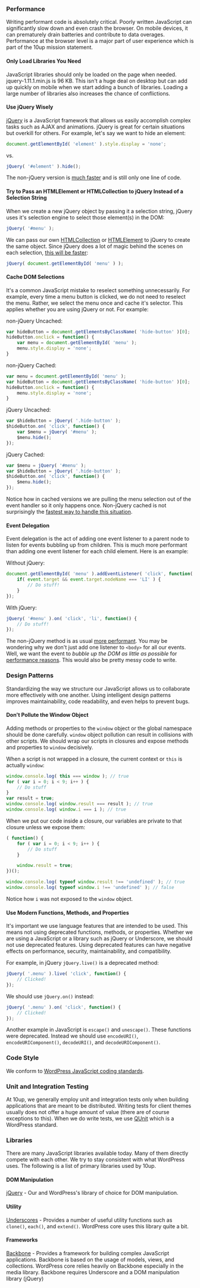 <h3 id="js-performance">Performance</h3>

Writing performant code is absolutely critical. Poorly written JavaScript can significantly slow down and even crash the browser. On mobile devices, it can prematurely drain batteries and contribute to data overages. Performance at the browser level is a major part of user experience which is part of the 10up mission statement.

#### Only Load Libraries You Need

JavaScript libraries should only be loaded on the page when needed. jquery-1.11.1.min.js is 96 KB. This isn't a huge deal on desktop but can add up quickly on mobile when we start adding a bunch of libraries. Loading a large number of libraries also increases the chance of conflictions.

#### Use jQuery Wisely

[jQuery](http://jquery.com/) is a JavaScript framework that allows us easily accomplish complex tasks such as AJAX and animations. jQuery is great for certain situations but overkill for others. For example, let's say we want to hide an element:

```javascript
document.getElementById( 'element' ).style.display = 'none';
```

vs.

```javascript
jQuery( '#element' ).hide();
```

The non-jQuery version is [much faster](http://jsperf.com/hide-with-and-without-jquery) and is still only one line of code.

#### Try to Pass an HTMLElement or HTMLCollection to jQuery Instead of a Selection String

When we create a new jQuery object by passing it a selection string, jQuery uses it's selection engine to select those element(s) in the DOM:

```javascript
jQuery( '#menu' );
```

We can pass our own [HTMLCollection](https://developer.mozilla.org/en-US/docs/Web/API/HTMLCollection) or [HTMLElement](https://developer.mozilla.org/en-US/docs/Web/API/HTMLElement) to jQuery to create the same object. Since jQuery does a lot of magic behind the scenes on each selection, [this will be faster](http://jsperf.com/wrap-an-element-or-html-collection-in-jquery):

```javascript
jQuery( document.getElementById( 'menu' ) );
```

#### Cache DOM Selections

It's a common JavaScript mistake to reselect something unnecessarily. For example, every time a menu button is clicked, we do not need to reselect the menu. Rather, we select the menu once and cache it's selector. This applies whether you are using jQuery or not. For example:

non-jQuery Uncached:

```javascript
var hideButton = document.getElementsByClassName( 'hide-button' )[0];
hideButton.onclick = function() {
    var menu = document.getElementById( 'menu' );
    menu.style.display = 'none';
}
```

non-jQuery Cached:

```javascript
var menu = document.getElementById( 'menu' );
var hideButton = document.getElementsByClassName( 'hide-button' )[0];
hideButton.onclick = function() {
    menu.style.display = 'none';
}
```

jQuery Uncached:

```javascript
var $hideButton = jQuery( '.hide-button' );
$hideButton.on( 'click', function() {
    var $menu = jQuery( '#menu' );
    $menu.hide();
});
```

jQuery Cached:

```javascript
var $menu = jQuery( '#menu' );
var $hideButton = jQuery( '.hide-button' );
$hideButton.on( 'click', function() {
	$menu.hide();
});
```
Notice how in cached versions we are pulling the menu selection out of the event handler so it only happens once. Non-jQuery cached is not surprisingly the [fastest way to handle this situation](http://jsperf.com/dom-selection-caching).

#### Event Delegation

Event delegation is the act of adding one event listener to a parent node to listen for events bubbling up from children. This is much more performant than adding one event listener for each child element. Here is an example:

Without jQuery:

```javascript
document.getElementById( 'menu' ).addEventListener( 'click', function( event ) {
    if( event.target && event.target.nodeName === 'LI' ) {
        // Do stuff!
    }
});
```

With jQuery:

```javascript
jQuery( '#menu' ).on( 'click', 'li', function() {
    // Do stuff!
});
```

The non-jQuery method is as usual [more performant](http://jsperf.com/jquery-vs-non-jquery-event-delegation). You may be wondering why we don't just add one listener to ```<body>``` for all our events. Well, we want the event to *bubble up the DOM as little as possible* for [performance reasons](http://jsperf.com/event-delegation-distance). This would also be pretty messy code to write.

<h3 id="js-design-patterns">Design Patterns</h3>

Standardizing the way we structure our JavaScript allows us to collaborate more effectively with one another. Using intelligent design patterns improves maintainability, code readability, and even helps to prevent bugs.

#### Don't Pollute the Window Object

Adding methods or properties to the ```window``` object or the global namespace should be done carefully. ```window``` object pollution can result in collisions with other scripts. We should wrap our scripts in closures and expose methods and properties to ```window``` decisively.

When a script is not wrapped in a closure, the current context or ```this``` is actually ```window```:

```javascript
window.console.log( this === window ); // true
for ( var i = 0; i < 9; i++ ) {
    // Do stuff
}
var result = true;
window.console.log( window.result === result ); // true
window.console.log( window.i === i ); // true
```

When we put our code inside a closure, our variables are private to that closure unless we expose them:

```javascript
( function() {
    for ( var i = 0; i < 9; i++ ) {
        // Do stuff
    }

    window.result = true;
})();

window.console.log( typeof window.result !== 'undefined' ); // true
window.console.log( typeof window.i !== 'undefined' ); // false
```

Notice how ```i``` was not exposed to the ```window``` object.

#### Use Modern Functions, Methods, and Properties

It's important we use language features that are intended to be used. This means not using deprecated functions, methods, or properties. Whether we are using a JavaScript or a library such as jQuery or Underscore, we should not use deprecated features. Using deprecated features can have negative effects on performance, security, maintainability, and compatibility.

For example, in jQuery ```jQuery.live()``` is a deprecated method:

```javascript
jQuery( '.menu' ).live( 'click', function() {
    // Clicked!
});
```

We should use ```jQuery.on()``` instead:

```javascript
jQuery( '.menu' ).on( 'click', function() {
    // Clicked!
});
```

Another example in JavaScript is ```escape()``` and ```unescape()```. These functions were deprecated. Instead we should use ```encodeURI()```, ```encodeURIComponent()```, ```decodeURI()```, and ```decodeURIComponent()```.


<h3 id="js-code-style">Code Style</h3>

We conform to [WordPress JavaScript coding standards](http://make.wordpress.org/core/handbook/coding-standards/javascript/).

<h3 id="js-unit-testing">Unit and Integration Testing</h3>

At 10up, we generally employ unit and integration tests only when building applications that are meant to be distributed. Writing tests for client themes usually does not offer a huge amount of value (there are of course exceptions to this). When we do write tests, we use [QUnit](http://qunitjs.com) which is a WordPress standard.

<h3 id="js-libraries">Libraries</h3>

There are many JavaScript libraries available today. Many of them directly compete with each other. We try to stay consistent with what WordPress uses. The following is a list of primary libraries used by 10up.

#### DOM Manipulation

[jQuery](http://jquery.com/) - Our and WordPress's library of choice for DOM manipulation.

#### Utility

[Underscores](http://underscorejs.org) - Provides a number of useful utility functions such as ```clone()```, ```each()```, and ```extend()```. WordPress core uses this library quite a bit.

#### Frameworks

[Backbone](http://backbonejs.org) - Provides a framework for building complex JavaScript applications. Backbone is based on the usage of models, views, and collections. WordPress core relies heavily on Backbone especially in the media library. Backbone requires Underscore and a DOM manipulation library (jQuery)

